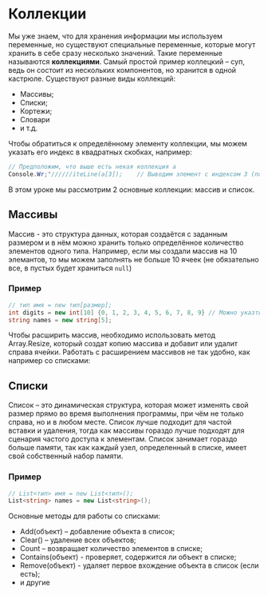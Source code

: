 # Коллекции

Мы уже знаем, что для хранения информации мы используем переменные, но существуют специальные переменные, которые могут хранить в себе сразу несколько значений. Такие переменные называются **коллекциями**.
Самый простой пример коллецкий – суп, ведь он состоит из нескольких компонентов, но хранится в одной кастрюле.
Существуют разные виды коллекций:
* Массивы;
* Списки;
* Кортежи;
* Словари
* и т.д.
 

Чтобы обратиться к определённому элементу коллекции, мы можем указать его индекс в квадратных скобках, например:
```csharp
// Предположим, что выше есть некая коллекция a
Console.Wr;'//////iteLine(a[3]);    // Выводим элемент с индексом 3 (по факту - 4ый элемент)
```

В этом уроке мы рассмотрим 2 основные коллекции: массив и список.

## Массивы
Массив - это структура данных, которая создаётся с заданным размером и в нём можно хранить только определённое количество элементов одного типа.
Например, если мы создали массив на 10 элемантов, то мы можем заполнять не больше 10 ячеек (не обязательно все, в пустых будет храниться ```null```)
### Пример
```csharp
// тип имя = new тип[размер];
int digits = new int[10] {0, 1, 2, 3, 4, 5, 6, 7, 8, 9} // Можно указть в фигурных скобках
string names = new string[5];
```
Чтобы расширить массив, необходимо использовать метод Array.Resize, который создат копию массива и добавит или удалит справа ячейки.
Работать с расширением массивов не так удобно, как например со списками:

## Списки
Список – это динамическая структура, которая может изменять свой размер прямо во время выполнения программы, при чём не только справа, но и в любом месте.
Список лучше подходит для частой вставки и удаления, тогда как массивы гораздо лучше подходят для сценария частого доступа к элементам. Список занимает гораздо больше памяти, так как каждый узел, определенный в списке, имеет свой собственный набор памяти.

### Пример
```csharp
// List<тип> имя = new List<тип>();
List<string> names = new List<string>();
```

Основные методы для работы со списками:
* Add(объект) – добавление объекта в список;
* Clear() – удаление всех объектов;
* Count – возвращает количество элементов в списке;
* Contains(объект) - проверяет, содержится ли объект в списке;
* Remove(объект) - удаляет первое вхождение объекта в список (если есть);
* и другие
